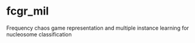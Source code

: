 # fcgr_mil
Frequency chaos game representation and multiple instance learning for nucleosome classification
